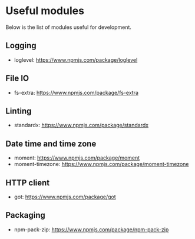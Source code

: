 # Useful modules
Below is the list of modules useful for development.

## Logging
- loglevel: https://www.npmjs.com/package/loglevel

## File IO
- fs-extra: https://www.npmjs.com/package/fs-extra

## Linting
- standardx: https://www.npmjs.com/package/standardx

## Date time and time zone
- moment: https://www.npmjs.com/package/moment
- moment-timezone: https://www.npmjs.com/package/moment-timezone

## HTTP client
- got: https://www.npmjs.com/package/got

## Packaging
- npm-pack-zip: https://www.npmjs.com/package/npm-pack-zip
